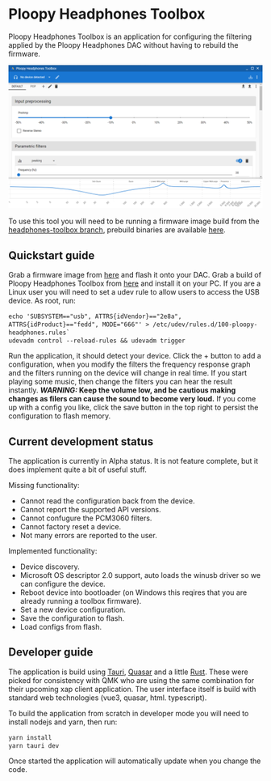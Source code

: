 # Ploopy Headphones Toolbox

Ploopy Headphones Toolbox is an application for configuring the filtering applied by the Ploopy Headphones DAC without having to rebuild the firmware.

![Screenshot Ploopy Headphones Toolbox.](screenshot.png)

To use this tool you will need to be running a firmware image build from the [headphones-toolbox branch](https://github.com/george-norton/headphones/tree/headphones-toolbox), prebuild binaries are available [here]().

## Quickstart guide

Grab a firmware image from [here]() and flash it onto your DAC.
Grab a build of Ploopy Headphones Toolbox from [here]() and install it on your PC.
If you are a Linux user you will need to set a udev rule to allow users to access the USB device. As root, run:
```
echo 'SUBSYSTEM=="usb", ATTRS{idVendor}=="2e8a", ATTRS{idProduct}=="fedd", MODE="666"' > /etc/udev/rules.d/100-ploopy-headphones.rules`
udevadm control --reload-rules && udevadm trigger
```
Run the application, it should detect your device. Click the + button to add a configuration, when you modify the filters the frequency response graph and the filters running on the device will change in real time. If you start playing some music, then change the filters you can hear the result instantly. **_WARNING:_ Keep the volume low, and be cautious making changes as filers can cause the sound to become very loud.**
If you come up with a config you like, click the save button in the top right to persist the configuration to flash memory.

## Current development status

The application is currently in Alpha status. It is not feature complete, but it does implement quite a bit of useful stuff.

Missing functionality:
- Cannot read the configuration back from the device.
- Cannot report the supported API versions.
- Cannot confugure the PCM3060 filters.
- Cannot factory reset a device.
- Not many errors are reported to the user.

Implemented functionality:
- Device discovery.
- Microsoft OS descriptor 2.0 support, auto loads the winusb driver so we can configure the device.
- Reboot device into bootloader (on Windows this reqires that you are already running a toolbox firmware).
- Set a new device configuration.
- Save the configuration to flash.
- Load configs from flash.

## Developer guide

The application is build using [Tauri](https://tauri.app/), [Quasar](https://quasar.dev/) and a little [Rust](https://www.rust-lang.org/). These were picked for consistency with QMK who are using the same combination for their upcoming xap client application. The user interface itself is build with standard web technologies (vue3, quasar, html. typescript).

To build the application from scratch in developer mode you will need to install nodejs and yarn, then run:
```
yarn install
yarn tauri dev
```
Once started the application will automatically update when you change the code.